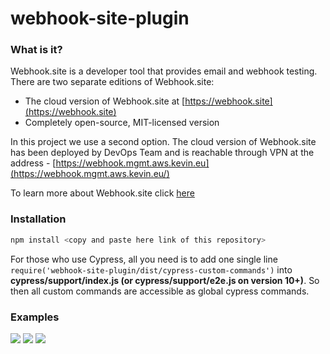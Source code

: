 # webhook-site-plugin
### What is it?

Webhook.site is a developer tool that provides email and webhook testing. 
There are two separate editions of Webhook.site:
* The cloud version of Webhook.site at [https://webhook.site](https://webhook.site)
* Completely open-source, MIT-licensed version

In this project we use a second option. The cloud version of Webhook.site has been deployed
by DevOps Team and is reachable through VPN at the address -  [https://webhook.mgmt.aws.kevin.eu](https://webhook.mgmt.aws.kevin.eu/)

To learn more about Webhook.site click [here](https://docs.webhook.site/index.html)

### Installation

```sh
npm install <copy and paste here link of this repository>
```

For those who use Cypress, all you need is to add one single line ```require('webhook-site-plugin/dist/cypress-custom-commands')``` into **cypress/support/index.js (or cypress/support/e2e.js on version 10+)**. So then all custom commands are accessible as global cypress commands. 

### Examples
![](./images/1.png)
![](./images/2.png)
![](./images/3.png)